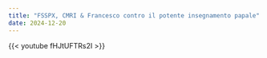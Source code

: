```yaml
---
title: "FSSPX, CMRI & Francesco contro il potente insegnamento papale"
date: 2024-12-20
---
```


{{< youtube fHJtUFTRs2I >}}
